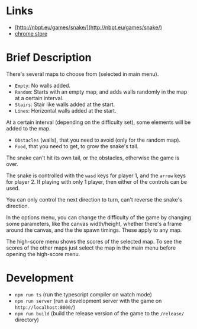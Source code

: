 # Links #


- [http://nbpt.eu/games/snake/](http://nbpt.eu/games/snake/)
- [chrome store](https://chrome.google.com/webstore/detail/snake-game/pihfccclbpikjeecdehncecpmkggndjn)


# Brief Description #


There's several maps to choose from (selected in main menu).

- `Empty`: No walls added.
- `Random`: Starts with an empty map, and adds walls randomly in the map at a certain interval.
- `Stairs`: Stair like walls added at the start.
- `Lines`: Horizontal walls added at the start.

At a certain interval (depending on the difficulty set), some elements will be added to the map.

- `Obstacles` (walls), that you need to avoid (only for the random map).
- `Food`, that you need to get, to grow the snake's tail.

The snake can't hit its own tail, or the obstacles, otherwise the game is over.

The snake is controlled with the `wasd` keys for player 1, and the `arrow` keys for player 2. If playing with only 1 player, then either of the controls can be used.

You can only control the next direction to turn, can't reverse the snake's direction.

In the options menu, you can change the difficulty of the game by changing some parameters, like the canvas width/height, whether there's a frame around the canvas, and the the spawn timings. These apply to any map.

The high-score menu shows the scores of the selected map. To see the scores of the other maps just select the map in the main menu before opening the high-score menu.

# Development #

- `npm run ts` (run the typescript compiler on watch mode)
- `npm run server` (run a development server with the game on `http://localhost:8000/`)
- `npm run build` (build the release version of the game to the `/release/` directory)